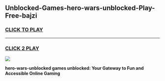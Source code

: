 
## Unblocked-Games-hero-wars-unblocked-Play-Free-bajzi
<h3>
<a href="https://premium76.site?title=hero-wars-unblocked&ref=21A">CLICK TO PLAY</a></h3>
<hr>

<h3>
<a href="https://premium76.site?title=hero-wars-unblocked&ref=21A">CLICK 2 PLAY</a>
  
</h3>

<a href="https://premium76.site?title=hero-wars-unblocked&ref=21A"><img src="https://clearcache.store/games.png"></a>


**hero-wars-unblocked games unblocked: Your Gateway to Fun and Accessible Online Gaming**
